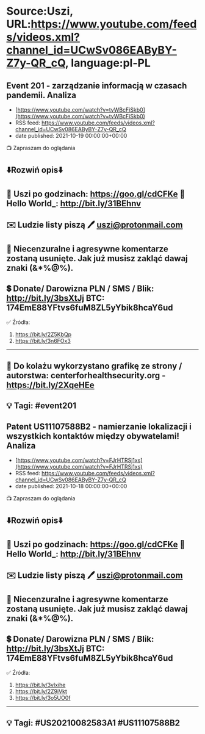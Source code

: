 # Source:Uszi, URL:https://www.youtube.com/feeds/videos.xml?channel_id=UCwSv086EAByBY-Z7y-QR_cQ, language:pl-PL

## Event 201 - zarządzanie informacją w czasach pandemii. Analiza
 - [https://www.youtube.com/watch?v=tvWBcFiSkb0](https://www.youtube.com/watch?v=tvWBcFiSkb0)
 - RSS feed: https://www.youtube.com/feeds/videos.xml?channel_id=UCwSv086EAByBY-Z7y-QR_cQ
 - date published: 2021-10-19 00:00:00+00:00

📺 Zapraszam do oglądania

⬇️Rozwiń opis⬇️
------------------------------------------------------------
👀 Uszi po godzinach: https://goo.gl/cdCFKe
👀 Hello World_: http://bit.ly/31BEhnv
------------------------------------------------------------
✉️ Ludzie listy piszą 
🖊️ uszi@protonmail.com
------------------------------------------------------------
👺 Niecenzuralne i agresywne komentarze zostaną usunięte.  Jak już musisz zakląć dawaj znaki (&*%@%).
------------------------------------------------------------
💲 Donate/ Darowizna
PLN / SMS / Blik: http://bit.ly/3bsXtJj
BTC: 174EmE88YFtvs6fuM8ZL5yYbik8hcaY6ud
-------------------------------------------------------------
✅ Źródła:
1. https://bit.ly/2Z5KbQp
2. https://bit.ly/3n6FOx3
---------------------------------------------------------------
🎴 Do kolażu wykorzystano grafikę ze strony / autorstwa: 
centerforhealthsecurity.org - https://bit.ly/2XqeHEe
---------------------------------------------------------------
💡 Tagi: #event201
--------------------------------------------------------------

## Patent US11107588B2 - namierzanie lokalizacji i wszystkich kontaktów między obywatelami! Analiza
 - [https://www.youtube.com/watch?v=FJrHTRSj1xs](https://www.youtube.com/watch?v=FJrHTRSj1xs)
 - RSS feed: https://www.youtube.com/feeds/videos.xml?channel_id=UCwSv086EAByBY-Z7y-QR_cQ
 - date published: 2021-10-18 00:00:00+00:00

📺 Zapraszam do oglądania

⬇️Rozwiń opis⬇️
------------------------------------------------------------
👀 Uszi po godzinach: https://goo.gl/cdCFKe
👀 Hello World_: http://bit.ly/31BEhnv
------------------------------------------------------------
✉️ Ludzie listy piszą 
🖊️ uszi@protonmail.com
------------------------------------------------------------
👺 Niecenzuralne i agresywne komentarze zostaną usunięte.  Jak już musisz zakląć dawaj znaki (&*%@%).
------------------------------------------------------------
💲 Donate/ Darowizna
PLN / SMS / Blik: http://bit.ly/3bsXtJj
BTC: 174EmE88YFtvs6fuM8ZL5yYbik8hcaY6ud
-------------------------------------------------------------
✅ Źródła:
1. https://bit.ly/3vlxihe
2. https://bit.ly/2Z9iVkt
3. https://bit.ly/3o5UO0f
---------------------------------------------------------------
💡 Tagi: #US20210082583A1 #US11107588B2 
--------------------------------------------------------------

